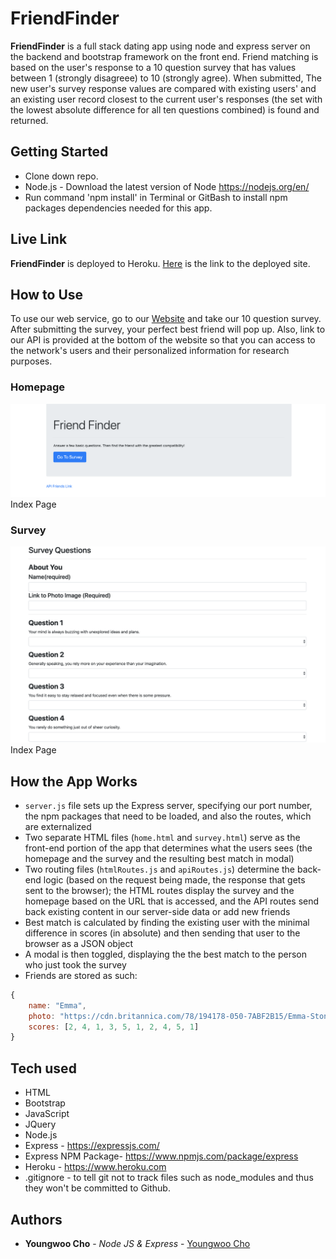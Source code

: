 # FriendFinder
**FriendFinder** is a full stack dating app using node and express server on the backend and bootstrap framework on the front end. Friend matching is based on the user's response to a 10 question survey that has values between 1 (strongly disagreee) to 10 (strongly agree). When submitted, The new user's survey response values are compared with existing users' and an existing user record closest to the current user's responses (the set with the lowest absolute difference for all ten questions combined) is found and returned.


## Getting Started

- Clone down repo.
- Node.js - Download the latest version of Node https://nodejs.org/en/
- Run command 'npm install' in Terminal or GitBash to install npm packages dependencies needed for this app.

## Live Link
**FriendFinder** is deployed to Heroku. [Here](https://pure-brook-27719.herokuapp.com/) is the link to the deployed site.

## How to Use
To use our web service, go to our [Website](https://pure-brook-27719.herokuapp.com/) and take our 10 question survey. After submitting the survey, your perfect best friend will pop up. Also, link to our API is provided at the bottom of the website so that you can access to the network's users and their personalized information for research purposes.

### Homepage
![Screen shot](app/public/images/ff_homepage_screenshot.png)
Index Page
### Survey 
![Screen shot](app/public/images/ff_survey_screenshot.png)
Index Page

## How the App Works
- `server.js` file sets up the Express server, specifying our port number, the npm packages that need to be loaded, and also the routes, which are externalized
- Two separate HTML files (`home.html` and `survey.html`) serve as the front-end portion of the app that determines what the users sees (the homepage and the survey and the resulting best match in modal)
- Two routing files (`htmlRoutes.js` and `apiRoutes.js`) determine the back-end logic (based on the request being made, the response that gets sent to the browser); the HTML routes display the survey and the homepage based on the URL that is accessed, and the API routes send back existing content in our server-side data or add new friends
- Best match is calculated by finding the existing user with the minimal difference in scores (in absolute) and then sending that user to the browser as a JSON object
- A modal is then toggled, displaying the the best match to the person who just took the survey
- Friends are stored as such:

```js
{
	name: "Emma",
	photo: "https://cdn.britannica.com/78/194178-050-7ABF2B15/Emma-Stone-La-Land-Damien-Chazelle.jpg",
	scores: [2, 4, 1, 3, 5, 1, 2, 4, 5, 1]
}
```

## Tech used
- HTML
- Bootstrap
- JavaScript
- JQuery
- Node.js
- Express - https://expressjs.com/
- Express NPM Package- https://www.npmjs.com/package/express
- Heroku - https://www.heroku.com
- .gitignore - to tell git not to track files such as node_modules and thus they won't be committed to Github.

## Authors

* **Youngwoo Cho** - *Node JS & Express* - [Youngwoo Cho](https://github.com/catnap89)